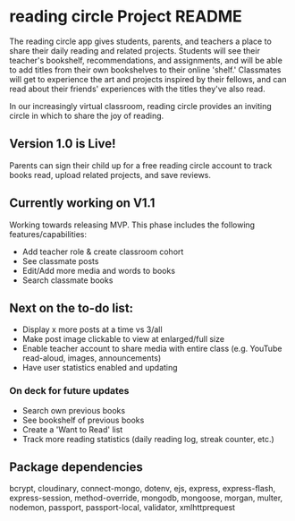 # reading circle Project README
The reading circle app gives students, parents, and teachers a place to share their daily reading and related projects. Students will see their teacher's bookshelf, recommendations, and assignments, and will be able to add titles from their own bookshelves to their online 'shelf.' Classmates will get to experience the art and projects inspired by their fellows, and can read about their friends' experiences with the titles they've also read.

In our increasingly virtual classroom, reading circle provides an inviting circle in which to share the joy of reading.

## Version 1.0 is Live!
Parents can sign their child up for a free reading circle account to track books read, upload related projects, and save reviews.

## Currently working on V1.1
Working towards releasing MVP. This phase includes the following features/capabilities:
- Add teacher role & create classroom cohort
- See classmate posts
- Edit/Add more media and words to books
- Search classmate books

## Next on the to-do list:
- Display x more posts at a time vs 3/all
- Make post image clickable to view at enlarged/full size
- Enable teacher account to share media with entire class (e.g. YouTube read-aloud, images, announcements)
- Have user statistics enabled and updating

### On deck for future updates
- Search own previous books
- See bookshelf of previous books
- Create a 'Want to Read' list
- Track more reading statistics (daily reading log, streak counter, etc.)

## Package dependencies
bcrypt, cloudinary, connect-mongo, dotenv, ejs, express, express-flash, express-session, method-override, mongodb, mongoose, morgan, multer, nodemon, passport, passport-local, validator, xmlhttprequest
